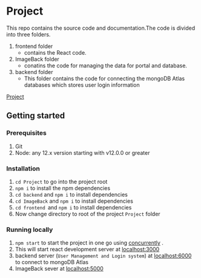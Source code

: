 # Project

This repo contains the source code and documentation.The code is divided into three folders.
1. frontend folder
   - contains the React code. 
2. ImageBack folder
   - conatins the code for managing the data for portal and database.
3. backend folder
   - This folder contains the code for connecting the mongoDB Atlas databases which stores user login information


[Project](https://github.com/ghagargunde/-RSquare-web-studio/)


## Getting started

### Prerequisites

1. Git
1. Node: any 12.x version starting with v12.0.0 or greater


### Installation

1. `cd Project` to go into the project root
1. `npm i` to install the  npm dependencies
1. `cd backend` and `npm i` to install dependencies
1. `cd ImageBack` and `npm i` to install dependencies
1. `cd frontend `and `npm i` to install dependencies
1. Now change directory to root of the project `Project` folder

### Running locally

1. `npm start` to start the project in one go using [concurrently](https://www.npmjs.com/package/concurrently) .
1. This will start react development server at [localhost:3000](http://localhost:3000/)
1. backend server (`User Management and Login system`) at [localhost:6000](http://localhost:6000/) to connect to mongoDB Atlas 
1. ImageBack sever at [localhost:5000](http://localhost:5000/) 




